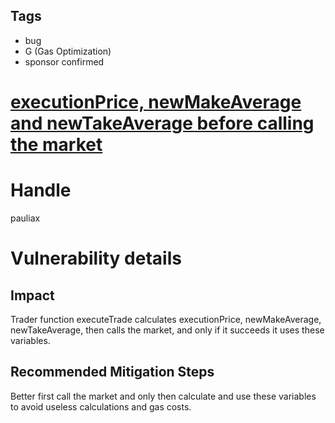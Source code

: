 ## Tags

- bug
- G (Gas Optimization)
- sponsor confirmed

# [executionPrice, newMakeAverage and newTakeAverage before calling the market](https://github.com/code-423n4/2021-06-tracer-findings/issues/52) 

# Handle

pauliax


# Vulnerability details

## Impact
Trader function executeTrade calculates executionPrice, newMakeAverage, newTakeAverage, then calls the market, and only if it succeeds it uses these variables.

## Recommended Mitigation Steps
Better first call the market and only then calculate and use these variables to avoid useless calculations and gas costs.


